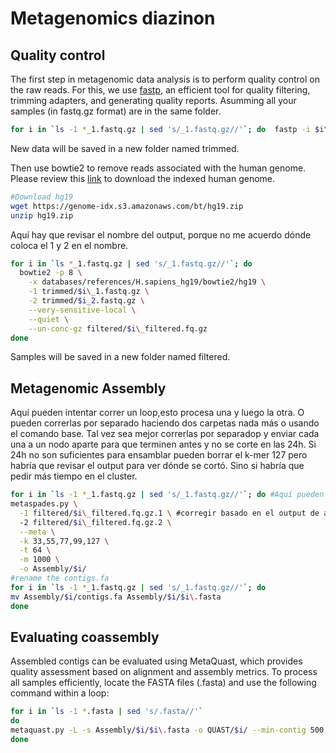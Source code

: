 # Metagenomics diazinon

## Quality control
The first step in metagenomic data analysis is to perform quality control on the raw reads. For this, we use [fastp](https://github.com/OpenGene/fastp), an efficient tool for quality filtering, trimming adapters, and generating quality reports.
Asumming all your samples (in fastq.gz format) are in the same folder.
```bash
for i in `ls -1 *_1.fastq.gz | sed 's/_1.fastq.gz//'`; do  fastp -i $i\_1.fastq.gz -I $i\_2.fastq.gz --detect_adapter_for_pe -o trimmed/$i\_1.fq.gz -O trimmed/$i\_2.fq.gz -h trimmed/$i\_fastq.html -e 25
```
New data will be saved in a new folder named trimmed.

Then use bowtie2 to remove reads associated with the human genome. Please review this [link](https://benlangmead.github.io/aws-indexes/bowtie) to download the indexed human genome. 

```bash
#Download hg19
wget https://genome-idx.s3.amazonaws.com/bt/hg19.zip
unzip hg19.zip
```
Aquí hay que revisar el nombre del output, porque no me acuerdo dónde coloca el 1 y 2 en el nombre.
```bash
for i in `ls *_1.fastq.gz | sed 's/_1.fastq.gz//'`; do
  bowtie2 -p 8 \
    -x databases/references/H.sapiens_hg19/bowtie2/hg19 \
    -1 trimmed/$i\_1.fastq.gz \
    -2 trimmed/$i_2.fastq.gz \
    --very-sensitive-local \
    --quiet \
    --un-conc-gz filtered/$i\_filtered.fq.gz
done
```
Samples will be saved in a new folder named filtered.

## Metagenomic Assembly
Aquí pueden intentar correr un loop,esto procesa una y luego la otra. O pueden correrlas por separado haciendo dos carpetas nada más o usando el comando base. 
Tal vez sea mejor correrlas por separadop y enviar cada una a un nodo aparte para que terminen antes y no se corte en las 24h. 
Si 24h no son suficientes para ensamblar pueden borrar el k-mer 127 pero habría que revisar el output para ver dónde se cortó. Sino si habría que pedir más tiempo en el cluster.
```bash
for i in `ls -1 *_1.fastq.gz | sed 's/_1.fastq.gz//'`; do #Aquí pueden reemplazar toda la parte del ls con sólo los nombres de las dos muestras, como son solo 2.
metaspades.py \
  -1 filtered/$i\_filtered.fq.gz.1 \ #corregir basado en el output de arriba
  -2 filtered/$i\_filtered.fq.gz.2 \
  --meta \
  -k 33,55,77,99,127 \
  -t 64 \
  -m 1000 \
  -o Assembly/$i/
#rename the contigs.fa
for i in `ls -1 *_1.fastq.gz | sed 's/_1.fastq.gz//'`; do
mv Assembly/$i/contigs.fa Assembly/$i/$i\.fasta
done
```

## Evaluating coassembly

Assembled contigs can be evaluated using MetaQuast, which provides quality assessment based on alignment and assembly metrics. 
To process all samples efficiently, locate the FASTA files (.fasta) and use the following command within a loop:
```bash
for i in `ls -1 *.fasta | sed 's/.fasta//'`
do
metaquast.py -L -s Assembly/$i/$i\.fasta -o QUAST/$i/ --min-contig 500 # Aquí pueden elegir si usar 500 o 1000. Yo recomiendo 1000
done
```

